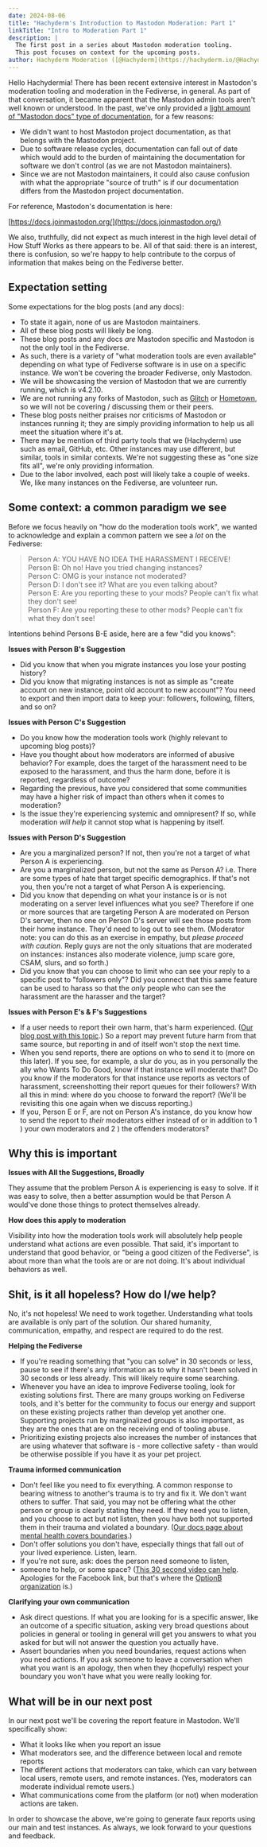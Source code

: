 ```yaml
---
date: 2024-08-06
title: "Hachyderm's Introduction to Mastodon Moderation: Part 1"
linkTitle: "Intro to Moderation Part 1"
description: |
  The first post in a series about Mastodon moderation tooling.
  This post focuses on context for the upcoming posts.
author: Hachyderm Moderation ([@Hachyderm](https://hachyderm.io/@Hachyderm))
---
```


Hello Hachydermia! There has been recent extensive interest in Mastodon's moderation tooling and moderation in the Fediverse, in general. As part of that conversation, it became apparent that the Mastodon admin tools aren't well known or understood. In the past, we've only provided a [light amount of "Mastodon docs" type of documentation](https://community.hachyderm.io/docs/mastodon/), for a few reasons:

* We didn't want to host Mastodon project documentation, as that belongs with the Mastodon project.
* Due to software release cycles, documentation can fall out of date which would add to the burden of maintaining the documentation for software we don't control (as we are not Mastodon maintainers).
* Since we are not Mastodon maintainers, it could also cause confusion with what the appropriate "source of truth" is if our documentation differs from the Mastodon project documentation.

For reference, Mastodon's documentation is here:

[https://docs.joinmastodon.org/](https://docs.joinmastodon.org/)

We also, truthfully, did not expect as much interest in the high level detail of How Stuff Works as there appears to be. All of that said: there is an interest, there is confusion, so we're happy to help contribute to the corpus of information that makes being on the Fediverse better.

## Expectation setting

Some expectations for the blog posts (and any docs):

* To state it again, none of us are Mastodon maintainers.
* All of these blog posts will likely be long.
* These blog posts and any docs _are_ Mastodon specific and Mastodon is not the only tool in the Fediverse.
* As such, there is a variety of "what moderation tools are even available" depending on what type of Fediverse software is in use on a specific instance. We won't be covering the broader Fediverse, only Mastodon.
* We will be showcasing the version of Mastodon that we are currently running, which is v4.2.10.
* We are not running any forks of Mastodon, such as [Glitch](https://glitch-soc.github.io/docs/) or [Hometown](https://github.com/hometown-fork/hometown), so we will not be covering / discussing them or their peers.
* These blog posts neither praises nor criticisms of Mastodon or instances running it; they are simply providing information to help us all meet the situation where it's at.
* There may be mention of third party tools that we (Hachyderm) use such as email, GitHub, etc. Other instances may use different, but similar, tools in similar contexts. We're not suggesting these as "one size fits all", we're only providing information.
* Due to the labor involved, each post will likely take a couple of weeks. We, like many instances on the Fediverse, are volunteer run.

## Some context: a common paradigm we see

Before we focus heavily on "how do the moderation tools work", we wanted to acknowledge and explain a common pattern we see a _lot_ on the Fediverse:

> Person A: YOU HAVE NO IDEA THE HARASSMENT I RECEIVE!<br />
> Person B: Oh no! Have you tried changing instances?<br />
> Person C: OMG is your instance not moderated?<br />
> Person D: I don't see it? What are you even talking about?<br />
> Person E: Are you reporting these to your mods? People can't fix what they don't see!<br />
> Person F: Are you reporting these to other mods? People can't fix what they don't see!

Intentions behind Persons B-E aside, here are a few "did you knows":

**Issues with Person B's Suggestion**

* Did you know that when you migrate instances you lose your posting history?
* Did you know that migrating instances is not as simple as "create account on new instance, point old account to new account"? You need to export and then import data to keep your: followers, following, filters, and so on?

**Issues with Person C's Suggestion**

* Do you know how the moderation tools work (highly relevant to upcoming blog posts)?
* Have you thought about how moderators are informed of abusive behavior? For example, does the target of the harassment need to be exposed to the harassment, and thus the harm done, before it is reported, regardless of outcome?
* Regarding the previous, have you considered that some communities may have a higher risk of impact than others when it comes to moderation?
* Is the issue they're experiencing systemic and omnipresent? If so, while moderation _will help_ it cannot stop what is happening by itself.

**Issues with Person D's Suggestion**

* Are you a marginalized person? If not, then you're not a target of what Person A is experiencing.
* Are you a marginalized person, but not the same as Person A? i.e. There are some types of hate that target specific demographics. If that's not you, then you're not a target of what Person A is experiencing.
* Did you know that depending on what your instance is or is not moderating on a server level influences what you see? Therefore if one or more sources that are targeting Person A are moderated on Person D's server, then no one on Person D's server will see those posts from their home instance. They'd need to log out to see them. (Moderator note: you can do this as an exercise in empathy, but _please proceed with caution_. Reply guys are not the only situations that are moderated on instances: instances also moderate violence, jump scare gore, CSAM, slurs, and so forth.)
* Did you know that you can choose to limit who can see your reply to a specific post to "followers only"? Did you connect that this same feature can be used to harass so that the _only_ people who can see the harassment are the harasser and the target?

**Issues with Person E's & F's Suggestions**

* If a user needs to report their own harm, that's harm experienced. ([Our blog post with this topic](https://community.hachyderm.io/blog/2023/05/08/a-minute-from-the-moderators/#harm-prevention-and-mitigation-on-large-instance).) So a report may prevent future harm from that same source, but reporting in and of itself won't stop the next time.
* When you send reports, there are options on who to send it to (more on this later). If you see, for example, a slur do you, as in you personally the ally who Wants To Do Good, know if that instance will moderate that? Do you know if the moderators for that instance use reports as vectors of harassment, screenshotting their report queues for their followers? With all this in mind: where do you choose to forward the report? (We'll be revisiting this one again when we discuss reporting.)
* If you, Person E or F, are not on Person A's instance, do you know how to send the report to _their_ moderators either instead of or in addition to 1 ) your own moderators and 2 ) the offenders moderators?

## Why this is important

**Issues with All the Suggestions, Broadly**

They assume that the problem Person A is experiencing is easy to solve. If it was easy to solve, then a better assumption would be that Person A would've done those things to protect themselves already.

**How does this apply to moderation**

Visibility into how the moderation tools work will absolutely help people understand what actions are even possible. That said, it's important to understand that good behavior, or "being a good citizen of the Fediverse", is about more than what the tools are or are not doing. It's about individual behaviors as well.

## Shit, is it all hopeless? How do I/we help?

No, it's not hopeless! We need to work together. Understanding what tools are available is only part of the solution. Our shared humanity, communication, empathy, and respect are required to do the rest.

**Helping the Fediverse**

* If you're reading something that "you can solve" in 30 seconds or less, pause to see if there's any information as to why it hasn't been solved in 30 seconds or less already. This will likely require some searching.
* Whenever you have an idea to improve Fediverse tooling, look for existing solutions first. There are many groups working on Fediverse tools, and it's better for the community to focus our energy and support on these existing projects rather than develop yet another one. Supporting projects run by marginalized groups is also important, as they are the ones that are on the receiving end of tooling abuse.
* Prioritizing existing projects also increases the number of instances that are using whatever that software is - more collective safety - than would be otherwise possible if you have it as your pet project.

**Trauma informed communication**

* Don't feel like you need to fix everything. A common response to bearing witness to another's trauma is to try and fix it. We don't want others to suffer. That said, you may not be offering what the other person or group is clearly stating they need. If they need you to listen, and you choose to act but not listen, then you have both not supported them in their trauma and violated a boundary. ([Our docs page about mental health covers boundaries](https://community.hachyderm.io/docs/hachyderm/mental-health/#create-and-maintain-interpersonal-boundaries).)
* Don't offer solutions you don't have, especially things that fall out of your lived experience. Listen, learn.
* If you're not sure, ask: does the person need someone to listen,
* someone to help, or some space? ([This 30 second video can help](https://www.facebook.com/optionbcommunity/videos/ill-give-you-3-options/377179557326498/). Apologies for the Facebook link, but that's where the [OptionB organization](https://optionb.org/about) is.)

**Clarifying your own communication**

* Ask direct questions. If what you are looking for is a specific answer, like an outcome of a specific situation, asking very broad questions about policies in general or tooling in general will get you answers to what you asked for but will not answer the question you actually have.
* Assert boundaries when you need boundaries, request actions when you need actions. If you ask someone to leave a conversation when what you want is an apology, then when they (hopefully) respect your boundary you won't have what you were really looking for.

## What will be in our next post

In our next post we'll be covering the report feature in Mastodon. We'll specifically show:

* What it looks like when you report an issue
* What moderators see, and the difference between local and remote reports
* The different actions that moderators can take, which can vary between local users, remote users, and remote instances. (Yes, moderators can moderate individual remote users.)
* What communications come from the platform (or not) when moderation actions are taken.

In order to showcase the above, we're going to generate faux reports using our main and test instances. As always, we look forward to your questions and feedback.


